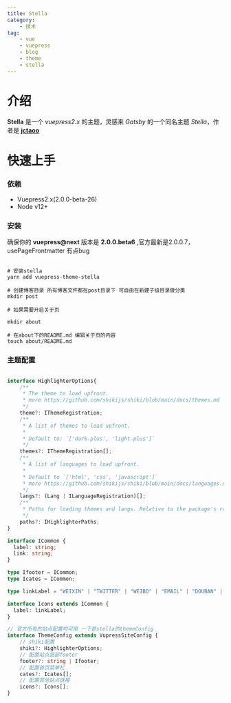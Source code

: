```yaml
---
title: Stella
category: 
    - 技术
tag:
    - vue
    - vuepress
    - blog
    - theme
    - stella
---
```


# 介绍

**Stella** 是一个 *vuepress2.x* 的主题，灵感来 *Gatsby* 的一个同名主题 *Stella*，作者是 **[jctaoo](https://github.com/jctaoo)**


# 快速上手

### 依赖

- Vuepress2.x(2.0.0-beta-26)
- Node v12+

### 安装

确保你的 **vuepress@next** 版本是 **2.0.0.beta6** ,官方最新是2.0.0.7， usePageFrontmatter 有点bug 

```shell

# 安装stella
yarn add vuepress-theme-stella

# 创建博客目录 所有博客文件都在post目录下 可自由在新建子级目录做分类
mkdir post

# 如果需要开启关于页

mkdir about 

# 在about下的README.md 编辑关于页的内容
touch about/README.md

```

### 主题配置

```ts

interface HighlighterOptions{
    /**
     * The theme to load upfront.
     * more https://github.com/shikijs/shiki/blob/main/docs/themes.md
     */
    theme?: IThemeRegistration;
    /**
     * A list of themes to load upfront.
     *
     * Default to: `['dark-plus', 'light-plus']`
     */
    themes?: IThemeRegistration[];
    /**
     * A list of languages to load upfront.
     *
     * Default to `['html', 'css', 'javascript']`
     * more https://github.com/shikijs/shiki/blob/main/docs/languages.md
     */
    langs?: (Lang | ILanguageRegistration)[];
    /**
     * Paths for loading themes and langs. Relative to the package's root.
     */
    paths?: IHighlighterPaths;
}

interface ICommon {
  label: string;
  link: string;
}

type Ifooter = ICommon;
type Icates = ICommon;

type linkLabel = "WEIXIN" | "TWITTER" | "WEIBO" | "EMAIL" | "DOUBAN" | "GITHUB";

interface Icons extends ICommon {
  label: linkLabel;
}

// 官方所有的站点配置均可用 一下是stella的themeConfig
interface ThemeConfig extends VupressSiteConfig {
    // shiki配置
    shiki?: HighlighterOptions;
    // 配置站点底部footer
    footer?: string | Ifooter;
    // 配置首页菜单栏
    cates?: Icates[];
    // 配置其他站点链接 
    icons?: Icons[];
}
```